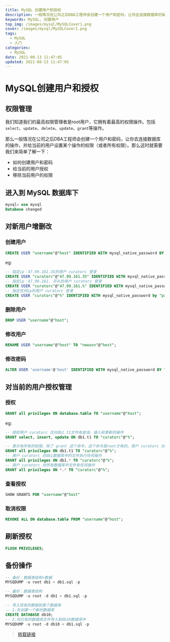```yaml
---
title: MySQL 创建用户和授权
description: 一般情况在公司之后DBA工程师会创建一个用户和密码，让你去连接数据库的操作，并给当前的用户设置某个操作的权限（或者所有权限）。那么这时就需要我们来简单了解一下： 如何创建用户和密码、给当前的用户授权、移除当前用户的权限
keywords: MySQL, 创建用户
top_img: /images/mysql/MySQLCover1.png
cover: /images/mysql/MySQLCover1.png
tags:
  - MySQL
  - 入门
categories:
  - MySQL
date: 2021-08-13 11:47:05
updated: 2021-08-13 11:47:05
---
```

# MySQL创建用户和授权
## 权限管理
我们知道我们的最高权限管理者是root用户，它拥有着最高的权限操作。包括`select`、`update`、`delete`、`update`、`grant`等操作。

那么一般情况在公司之后DBA工程师会创建一个用户和密码，让你去连接数据库的操作，并给当前的用户设置某个操作的权限（或者所有权限）。那么这时就需要我们来简单了解一下：

* 如何创建用户和密码
* 给当前的用户授权
* 移除当前用户的权限

## 进入到 MySQL 数据库下
```sql
mysql> use mysql
Database changed
```

## 对新用户增删改

### 创建用户
```sql
CREATE USER "username"@"host" IDENTIFIED WITH mysql_native_password BY "password";
```

eg:
```sql
-- 指定ip：47.99.161.35的用户 curatorc 登录
CREATE USER "curatorc"@"47.99.161.35" IDENTIFIED WITH mysql_native_password by "password";
-- 指定ip：47.99.161. 开头的用户 curatorc 登录
CREATE USER "curatorc"@"47.99.161.%" IDENTIFIED WITH mysql_native_password by "password";
-- 指定任何ip的用户 curatorc 登录
CREATE USER "curatorc"@"%" IDENTIFIED WITH mysql_native_password by "password";
```

### 删除用户
```sql
DROP USER "username"@"host";
```
### 修改用户
```sql
RENAME USER "username"@"host" TO "newusn"@"host";
```

### 修改密码
```sql
ALTER USER 'username'@'host' IDENTIFIED WITH mysql_native_password BY "password";
```

## 对当前的用户授权管理
### 授权
```sql
GRANT all privileges ON database.table TO "username"@"host";
```

eg:
```sql
-- 授权用户 curatorc 仅对db1.t1文件有查询、插入和更新的操作
GRANT select, insert, update ON db1.t1 TO "curatorc"@"%";

-- 表示有所有的权限，除了 grant 这个命令，这个命令是root才有的。用户 curatorc 对db1下的t1文件有任意操作
GRANT all privileges ON db1.t1 TO "curatorc"@"%";
-- 用户 curatorc 对db1数据库中的文件执行任何操作
GRANT all privileges ON db1.* TO "curatorc"@"%";
-- 用户 curatorc 对所有数据库中文件有任何操作
GRANT all privileges ON *.* TO "curatorc"@"%";
```

### 查看授权
```sql
SHOW GRANTS FOR "username"@"host"
```

### 取消权限
```sql
REVOKE ALL ON database.table FROM "username"@"host";
```
## 刷新授权
```sql
FLUSH PRIVILEGES;
```

## 备份操作
```sql
-- 备份：数据表结构+数据
MYSQDUMP -u root db1 > db1.sql -p

-- 备份：数据表结构
MYSQDUMP -u root -d db1 > db1.sql -p

-- 导入现有的数据到某个数据库
-- 1.先创建一个新的数据库
CREATE DATABASE db10;
-- 2.将已有的数据库文件导入到db10数据库中
MYSQDUMP -u root -d db10 < db1.sql -p
```

> [转载链接](https://www.cnblogs.com/wangyueping/p/11258028.html)
